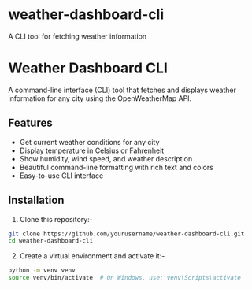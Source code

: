 # weather-dashboard-cli
A CLI tool for fetching weather information

# Weather Dashboard CLI

A command-line interface (CLI) tool that fetches and displays weather information for any city using the OpenWeatherMap API.

## Features

- Get current weather conditions for any city
- Display temperature in Celsius or Fahrenheit
- Show humidity, wind speed, and weather description
- Beautiful command-line formatting with rich text and colors
- Easy-to-use CLI interface

## Installation

1. Clone this repository:-
```bash
git clone https://github.com/yourusername/weather-dashboard-cli.git
cd weather-dashboard-cli
```
2. Create a virtual environment and activate it:-
```bash
python -m venv venv
source venv/bin/activate  # On Windows, use: venv\Scripts\activate
```
